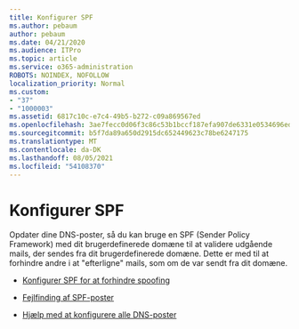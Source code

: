```yaml
---
title: Konfigurer SPF
ms.author: pebaum
author: pebaum
ms.date: 04/21/2020
ms.audience: ITPro
ms.topic: article
ms.service: o365-administration
ROBOTS: NOINDEX, NOFOLLOW
localization_priority: Normal
ms.custom:
- "37"
- "1000003"
ms.assetid: 6817c10c-e7c4-49b5-b272-c09a869567ed
ms.openlocfilehash: 3ae7fecc0d06f3c86c53b1bccf187efa907de6331e0534696edc1b0c80581f31
ms.sourcegitcommit: b5f7da89a650d2915dc652449623c78be6247175
ms.translationtype: MT
ms.contentlocale: da-DK
ms.lasthandoff: 08/05/2021
ms.locfileid: "54108370"
---
```

# <a name="set-up-spf"></a>Konfigurer SPF

Opdater dine DNS-poster, så du kan bruge en SPF (Sender Policy Framework) med dit brugerdefinerede domæne til at validere udgående mails, der sendes fra dit brugerdefinerede domæne. Dette er med til at forhindre andre i at "efterligne" mails, som om de var sendt fra dit domæne.
  
- [Konfigurer SPF for at forhindre spoofing](/microsoft-365/security/office-365-security/set-up-spf-in-office-365-to-help-prevent-spoofing)

- [Fejlfinding af SPF-poster](/microsoft-365/security/office-365-security/how-office-365-uses-spf-to-prevent-spoofing#SPFTroubleshoot)

- [Hjælp med at konfigurere alle DNS-poster](/microsoft-365/admin/get-help-with-domains/create-dns-records-at-any-dns-hosting-provider)
